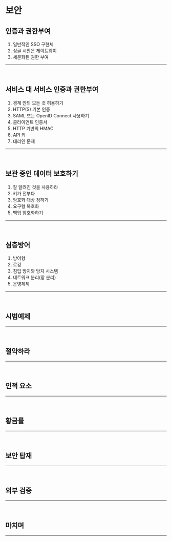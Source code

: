 보안
=====


## 인증과 권한부여
1. 일반적인 SSO 구현체
2. 싱글 시안은 게이트웨이
3. 세분화된 권한 부여
*****
<br/>

## 서비스 대 서비스 인증과 권한부여
1. 경계 안의 모든 것 허용하기
2. HTTP(S) 기본 인증
3. SAML 또는 OpenID Connect 사용하기
4. 클라이언트 인증서
5. HTTP 기반의 HMAC
6. API 키
7. 대리인 문제
*****
<br/>

## 보관 중인 데이터 보호하기
1. 잘 알려진 것을 사용하라
2. 키가 전부다
3. 암호화 대상 정하기
4. 요구형 복호화
5. 백업 암호화하기
*****
<br/>

## 심층방어
1. 방어형
2. 로깅
3. 침입 방지와 방지 시스템
4. 네트워크 분리(망 분리)
5. 운영체제
*****
<br/>

## 시범예제
*****
<br/>

## 절약하라
*****
<br/>

## 인적 요소
*****
<br/>

## 황금률
*****
<br/>

## 보안 탑재
*****
<br/>

## 외부 검증
*****
<br/>

## 마치며
*****
<br/>



